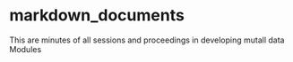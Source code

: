 # markdown_documents
This are minutes of all sessions and proceedings in developing mutall data Modules
